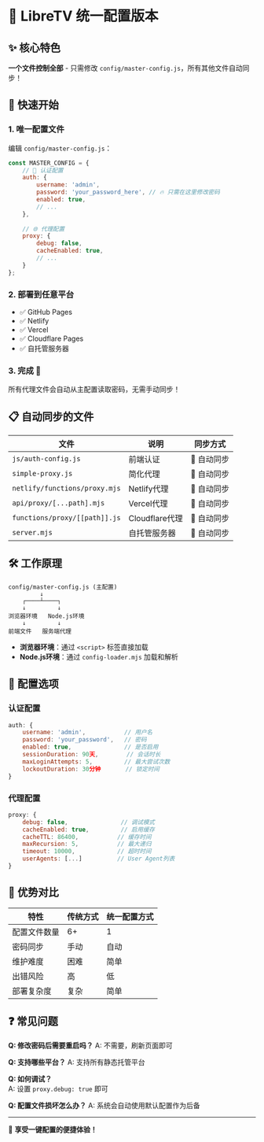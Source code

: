 # 🎯 LibreTV 统一配置版本

## ✨ 核心特色

**一个文件控制全部** - 只需修改 `config/master-config.js`，所有其他文件自动同步！

## 🚀 快速开始

### 1. 唯一配置文件

编辑 `config/master-config.js`：

```javascript
const MASTER_CONFIG = {
    // 🔐 认证配置
    auth: {
        username: 'admin',              
        password: 'your_password_here', // 🔥 只需在这里修改密码
        enabled: true,
        // ...
    },
    
    // 🌐 代理配置  
    proxy: {
        debug: false,
        cacheEnabled: true,
        // ...
    }
};
```

### 2. 部署到任意平台

- ✅ GitHub Pages
- ✅ Netlify
- ✅ Vercel
- ✅ Cloudflare Pages  
- ✅ 自托管服务器

### 3. 完成 🎉

所有代理文件会自动从主配置读取密码，无需手动同步！

## 📋 自动同步的文件

| 文件 | 说明 | 同步方式 |
|------|------|----------|
| `js/auth-config.js` | 前端认证 | 🔄 自动同步 |
| `simple-proxy.js` | 简化代理 | 🔄 自动同步 |
| `netlify/functions/proxy.mjs` | Netlify代理 | 🔄 自动同步 |
| `api/proxy/[...path].mjs` | Vercel代理 | 🔄 自动同步 |
| `functions/proxy/[[path]].js` | Cloudflare代理 | 🔄 自动同步 |
| `server.mjs` | 自托管服务器 | 🔄 自动同步 |

## 🛠️ 工作原理

```
config/master-config.js (主配置)
         ↓
    ┌────┴────┐
    ↓         ↓
浏览器环境   Node.js环境
    ↓         ↓
前端文件   服务端代理
```

- **浏览器环境**：通过 `<script>` 标签直接加载
- **Node.js环境**：通过 `config-loader.mjs` 加载和解析

## 🔧 配置选项

### 认证配置
```javascript
auth: {
    username: 'admin',           // 用户名
    password: 'your_password',   // 密码
    enabled: true,               // 是否启用
    sessionDuration: 90天,        // 会话时长
    maxLoginAttempts: 5,         // 最大尝试次数
    lockoutDuration: 30分钟       // 锁定时间
}
```

### 代理配置
```javascript
proxy: {
    debug: false,               // 调试模式
    cacheEnabled: true,         // 启用缓存
    cacheTTL: 86400,           // 缓存时间
    maxRecursion: 5,           // 最大递归
    timeout: 10000,            // 超时时间
    userAgents: [...]          // User Agent列表
}
```

## 🎯 优势对比

| 特性 | 传统方式 | 统一配置方式 |
|------|----------|-------------|
| 配置文件数量 | 6+ | 1 |
| 密码同步 | 手动 | 自动 |
| 维护难度 | 困难 | 简单 |
| 出错风险 | 高 | 低 |
| 部署复杂度 | 复杂 | 简单 |

## ❓ 常见问题

**Q: 修改密码后需要重启吗？**
A: 不需要，刷新页面即可

**Q: 支持哪些平台？**
A: 支持所有静态托管平台

**Q: 如何调试？**  
A: 设置 `proxy.debug: true` 即可

**Q: 配置文件损坏怎么办？**
A: 系统会自动使用默认配置作为后备

---

🎉 **享受一键配置的便捷体验！**